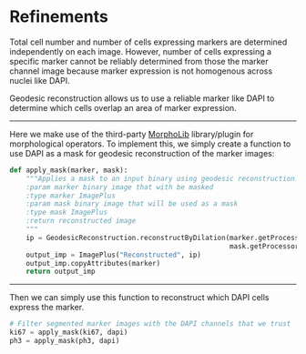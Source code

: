 # Refinements
Total cell number and number of cells expressing markers are determined independently on each image. However, number of cells expressing a specific marker cannot be reliably determined from those the marker channel image because marker expression is not homogenous across nuclei like DAPI.

Geodesic reconstruction allows us to use a reliable marker like DAPI to determine which cells overlap an area of marker expression.

---
Here we make use of the third-party [MorphoLib](https://github.com/ijpb/MorphoLibJ) library/plugin for morphological operators. To implement this, we simply create a function to use DAPI as a mask for geodesic reconstruction of the marker images:

```python
def apply_mask(marker, mask):
    """Applies a mask to an input binary using geodesic reconstruction.
    :param marker binary image that with be masked
    :type marker ImagePlus
    :param mask binary image that will be used as a mask
    :type mask ImagePlus
    :return reconstructed image
    """
    ip = GeodesicReconstruction.reconstructByDilation(marker.getProcessor(),
                                                      mask.getProcessor(), 8)
    output_imp = ImagePlus("Reconstructed", ip)
    output_imp.copyAttributes(marker)
    return output_imp
```

---
Then we can simply use this function to reconstruct which DAPI cells express the marker.

```python
# Filter segmented marker images with the DAPI channels that we trust
ki67 = apply_mask(ki67, dapi)
ph3 = apply_mask(ph3, dapi)
```